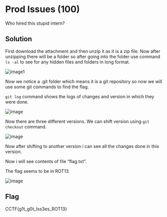 # Prod Issues (100)

Who hired this stupid intern?

## Solution

First download the attachment and then unzip it as it is a zip file.
Now after unzipping there will be a folder so after going into the folder use command ``ls -al`` to see for any hidden files and folders in long format.

![image1](https://github.com/joykhaneja/CyCog-CTF-2024-Writeups/blob/main/Misc/Prod%20Issues/Images/Picture1.png?raw=true)

Now we notice a .git folder which means it is a git repository so now we will use some git commands to find the flag.

``git log`` command shows the logs of changes and version in which they were done.

![image](https://github.com/joykhaneja/CyCog-CTF-2024-Writeups/assets/126105931/a6d14f87-576f-44b9-9fb0-90ffc735e003)


Now there are three different versions. 
We can shift version using ``git checkout`` command.

![image](https://github.com/joykhaneja/CyCog-CTF-2024-Writeups/assets/126105931/abd842d3-db99-4b02-bdb0-2cc0b294d7ff)

Now after shifting to another version i can see all the changes done in this version.

Now i will see contents of file “flag.txt”.

The flag seems to be in ROT13. 

![image](https://github.com/joykhaneja/CyCog-CTF-2024-Writeups/assets/126105931/b1e46022-f7c6-471b-8c38-245dc633d19d)

## Flag
CCTF{g1t_g0t_Iss3es_ROT13}
